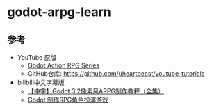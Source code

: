 # godot-arpg-learn


## 参考
- YouTube 原版
    * [Godot Action RPG Series](https://www.youtube.com/playlist?list=PL9FzW-m48fn2SlrW0KoLT4n5egNdX-W9a)
    * GitHub仓库: https://github.com/uheartbeast/youtube-tutorials
- bilibili中文字幕版
    * [【中字】Godot 3.2像素风ARPG制作教程（全集）](https://www.bilibili.com/video/BV15D4y1U7j5)
    * [Godot 制作RPG角色扮演游戏](https://www.bilibili.com/video/BV1ie411p7Xt)